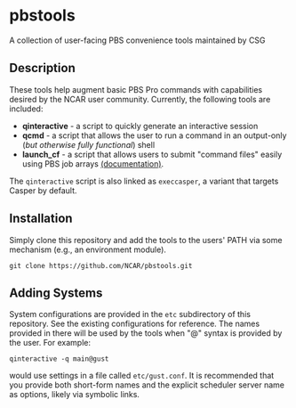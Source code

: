 # pbstools
A collection of user-facing PBS convenience tools maintained by CSG

## Description
These tools help augment basic PBS Pro commands with capabilities desired by the NCAR user community. Currently, the following tools are included:

* **qinteractive** - a script to quickly generate an interactive session
* **qcmd** - a script that allows the user to run a command in an output-only (*but otherwise fully functional*) shell
* **launch_cf** - a script that allows users to submit "command files" easily using PBS job arrays [(documentation)](https://ncar-hpc-docs.readthedocs.io/en/latest/pbs/job-scripts/#using-job-arrays-to-launch-a-command-file).

The `qinteractive` script is also linked as `execcasper`, a variant that targets Casper by default.

## Installation

Simply clone this repository and add the tools to the users' PATH via some mechanism (e.g., an environment module).
```
git clone https://github.com/NCAR/pbstools.git
```

## Adding Systems
System configurations are provided in the `etc` subdirectory of this repository. See the existing configurations for reference. The names provided in there will be used by the tools when "@" syntax is provided by the user. For example:
```
qinteractive -q main@gust
```
would use settings in a file called `etc/gust.conf`. It is recommended that you provide both short-form names and the explicit scheduler server name as options, likely via symbolic links.
